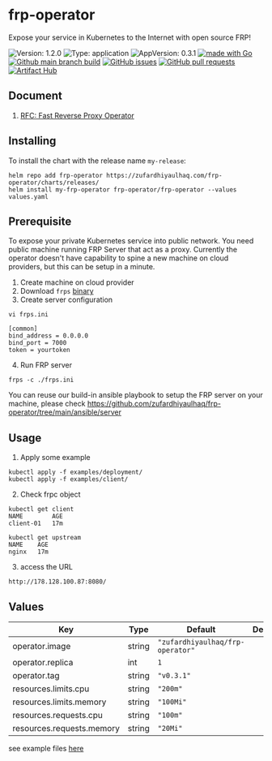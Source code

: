 # frp-operator

Expose your service in Kubernetes to the Internet with open source FRP!

![Version: 1.2.0](https://img.shields.io/badge/Version-1.2.0-informational?style=flat-square) ![Type: application](https://img.shields.io/badge/Type-application-informational?style=flat-square) ![AppVersion: 0.3.1](https://img.shields.io/badge/AppVersion-0.3.1-informational?style=flat-square) [![made with Go](https://img.shields.io/badge/made%20with-Go-brightgreen)](http://golang.org) [![Github main branch build](https://img.shields.io/github/workflow/status/zufardhiyaulhaq/frp-operator/Main)](https://github.com/zufardhiyaulhaq/frp-operator/actions/workflows/main.yml) [![GitHub issues](https://img.shields.io/github/issues/zufardhiyaulhaq/frp-operator)](https://github.com/zufardhiyaulhaq/frp-operator/issues) [![GitHub pull requests](https://img.shields.io/github/issues-pr/zufardhiyaulhaq/frp-operator)](https://github.com/zufardhiyaulhaq/frp-operator/pulls)[![Artifact Hub](https://img.shields.io/endpoint?url=https://artifacthub.io/badge/repository/frp-operator)](https://artifacthub.io/packages/search?repo=frp-operator)

## Document
1. [RFC: Fast Reverse Proxy Operator](https://docs.google.com/document/d/18_X4KKLNMAFcfYP-Nh0wwU31RP903IrLuc1Uemxcpoo)

## Installing

To install the chart with the release name `my-release`:

```console
helm repo add frp-operator https://zufardhiyaulhaq.com/frp-operator/charts/releases/
helm install my-frp-operator frp-operator/frp-operator --values values.yaml
```

## Prerequisite
To expose your private Kubernetes service into public network. You need public machine running FRP Server that act as a proxy. Currently the operator doesn't have capability to spine a new machine on cloud providers, but this can be setup in a minute.

1. Create machine on cloud provider
2. Download `frps` [binary](https://github.com/fatedier/frp)
3. Create server configuration
```
vi frps.ini

[common]
bind_address = 0.0.0.0
bind_port = 7000
token = yourtoken
```
4. Run FRP server
```
frps -c ./frps.ini
```

You can reuse our build-in ansible playbook to setup the FRP server on your machine, please check https://github.com/zufardhiyaulhaq/frp-operator/tree/main/ansible/server

## Usage
1. Apply some example
```console
kubectl apply -f examples/deployment/
kubectl apply -f examples/client/
```
2. Check frpc object
```console
kubectl get client
NAME        AGE
client-01   17m

kubectl get upstream
NAME    AGE
nginx   17m
```

3. access the URL
```console
http://178.128.100.87:8080/
```

## Values

| Key | Type | Default | Description |
|-----|------|---------|-------------|
| operator.image | string | `"zufardhiyaulhaq/frp-operator"` |  |
| operator.replica | int | `1` |  |
| operator.tag | string | `"v0.3.1"` |  |
| resources.limits.cpu | string | `"200m"` |  |
| resources.limits.memory | string | `"100Mi"` |  |
| resources.requests.cpu | string | `"100m"` |  |
| resources.requests.memory | string | `"20Mi"` |  |

see example files [here](https://github.com/zufardhiyaulhaq/frp-operator/blob/main/charts/frp-operator/values.yaml)

